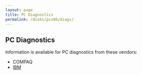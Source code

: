 ```yaml
---
layout: page
title: PC Diagnostics
permalink: /disks/pcx86/diags/
---
```


PC Diagnostics
--------------

Information is available for PC diagnostics from these vendors:

* COMPAQ
* [IBM](ibm/)

